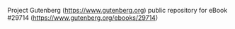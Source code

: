 Project Gutenberg (https://www.gutenberg.org) public repository for eBook #29714 (https://www.gutenberg.org/ebooks/29714)

